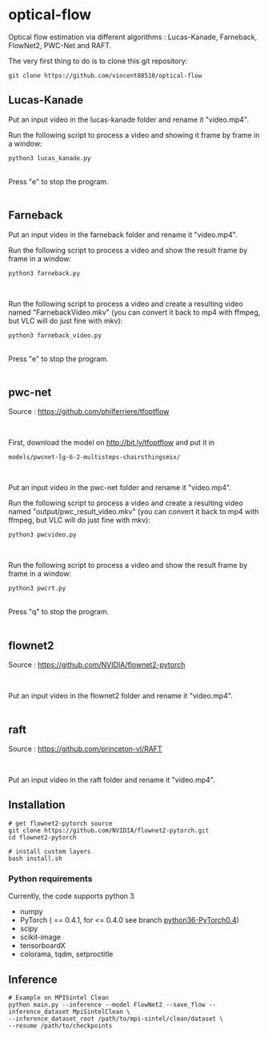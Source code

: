 # optical-flow
Optical flow estimation via different algorithms : Lucas-Kanade, Farneback, FlowNet2, PWC-Net and RAFT.


The very first thing to do is to clone this git repository:

    git clone https://github.com/vincent88510/optical-flow


## Lucas-Kanade
Put an input video in the lucas-kanade folder and rename it "video.mp4".

Run the following script to process a video and showing it frame by frame in a window:

    python3 lucas_kanade.py

<br/>
Press "e" to stop the program.
<br/>
<br/>


## Farneback
Put an input video in the farneback folder and rename it "video.mp4".

Run the following script to process a video and show the result frame by frame in a window:

    python3 farneback.py

<br/>

Run the following script to process a video and create a resulting video named "FarnebackVideo.mkv" (you can convert it back to mp4 with ffmpeg, but VLC will do just fine with mkv):

    python3 farneback_video.py

<br/>
Press "e" to stop the program.
<br/>
<br/>


## pwc-net
Source : https://github.com/philferriere/tfoptflow

<br/>

First, download the model on http://bit.ly/tfoptflow and put it in

    models/pwcnet-lg-6-2-multisteps-chairsthingsmix/

<br/>

Put an input video in the pwc-net folder and rename it "video.mp4".

Run the following script to process a video and create a resulting video named "output/pwc_result_video.mkv" (you can convert it back to mp4 with ffmpeg, but VLC will do just fine with mkv):

    python3 pwcvideo.py

<br/>

Run the following script to process a video and show the result frame by frame in a window:

    python3 pwcrt.py

<br/>
Press "q" to stop the program.
<br/>
<br/>


## flownet2
Source : https://github.com/NVIDIA/flownet2-pytorch

<br/>

Put an input video in the flownet2 folder and rename it "video.mp4".
<br/>
<br/>


## raft
Source : https://github.com/princeton-vl/RAFT

<br/>

Put an input video in the raft folder and rename it "video.mp4".








## Installation 

    # get flownet2-pytorch source
    git clone https://github.com/NVIDIA/flownet2-pytorch.git
    cd flownet2-pytorch

    # install custom layers
    bash install.sh
    
### Python requirements 
Currently, the code supports python 3
* numpy 
* PyTorch ( == 0.4.1, for <= 0.4.0 see branch [python36-PyTorch0.4](https://github.com/NVIDIA/flownet2-pytorch/tree/python36-PyTorch0.4))
* scipy 
* scikit-image
* tensorboardX
* colorama, tqdm, setproctitle 

## Inference
    # Example on MPISintel Clean   
    python main.py --inference --model FlowNet2 --save_flow --inference_dataset MpiSintelClean \
    --inference_dataset_root /path/to/mpi-sintel/clean/dataset \
    --resume /path/to/checkpoints
